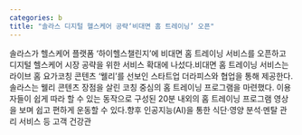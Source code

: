```yaml
---
categories: b
title: "솔라스 디지털 헬스케어 공략‘비대면 홈 트레이닝’ 오픈"
---
```

솔라스가 헬스케어 플랫폼 ‘하이헬스챌린지’에 비대면 홈 트레이닝 서비스를 오픈하고 디지털 헬스케어 시장 공략을 위한 서비스 확대에 나섰다.비대면 홈 트레이닝 서비스는 라이브 홈 요가코칭 콘텐츠 ‘웰리’를 선보인 스타트업 더라피스와 협업을 통해 제공한다.솔라스는 웰리 콘텐츠 장점을 살린 코칭 중심의 홈 트레이닝 프로그램을 마련했다. 이용자들이 쉽게 따라 할 수 있는 동작으로 구성된 20분 내외의 홈 트레이닝 프로그램 영상을 보며 쉽고 편하게 운동할 수 있다.향후 인공지능(AI)을 통한 식단·영양 분석·멘탈 관리 서비스 등 고객 건강관